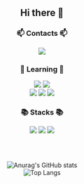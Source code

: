 <div align="center">
   <h2>Hi there 👋</h2>
   
   <div>
     <h3>📫 Contacts 📫</h3>
     <img src="https://img.shields.io/badge/mare137042@gmail.com-000000?style=flat-square"/>
   </div>
   
   <div>
     <h3>🌱 Learning 🌱</h3>
     <img src="https://img.shields.io/badge/Flutter-02569B?style=flat-square&logo=Flutter&logoColor=white"/>
     <img src="https://img.shields.io/badge/PyTorch-EE4C2C?style=flat-square&logo=PyTorch&logoColor=white"/>
     </br>
     <img src="https://img.shields.io/badge/Spring-6DB33F?style=flat-square&logo=Spring&logoColor=white"/>
     <img src="https://img.shields.io/badge/Kotlin-7F52FF?style=flat-square&logo=Kotlin&logoColor=white"/>
     <img src="https://img.shields.io/badge/Android-3DDC84?style=flat-square&logo=Android&logoColor=white"/>
   </div>
   
   <div>
      <h3>📚 Stacks 📚</h3>
      <img src="https://img.shields.io/badge/Java-007396?style=flat-square&logo=Java&logoColor=white"/>
      <img src="https://img.shields.io/badge/C++-00599C?style=flat-square&logo=cplusplus&logoColor=white"/>
      <img src="https://img.shields.io/badge/Mysql-4479A1?style=flat-square&logo=Mysql&logoColor=white"/>
   </div>
   
   <h2></h2>
   <br>
   
![Anurag's GitHub stats](https://github-readme-stats.vercel.app/api?username=137042&hide=stars&count_private=true&show_icons=true)      
![Top Langs](https://github-readme-stats.vercel.app/api/top-langs/?username=137042&layout=compact)

</div>


<!--
Here are some ideas to get you started:
- 🔭 I’m currently working on ...
- 👯 I’m looking to collaborate on ...
- 🤔 I’m looking for help with ...
- 💬 Ask me about ...
- 😄 Pronouns: ...
- ⚡ Fun fact: ...

<img src="https://img.shields.io/badge/React-61DAFB?style=flat-square&logo=React&logoColor=white"/>
-->
